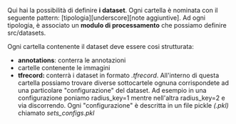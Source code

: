 Qui hai la possibilità di definire <b>i dataset</b>.
Ogni cartella è nominata con il seguente pattern: [tipologia][underscore][note aggiuntive].
Ad ogni tipologia, è associato un <b>modulo di processamento</b> che possiamo definire src/datasets.

Ogni cartella contenente il dataset deve essere cosi strutturata:
<ul>
	<li><b>annotations</b>: conterra le annotazioni</li>
	<li>cartelle contenente le immagini</li>
	<li><b>tfrecord: </b> conterrà i dataset in formato <i>.tfrecord</i>. 
	All'interno di questa cartella possiamo trovare diverse sottocartele ognuna corrispondete ad una particolare "configurazione" del dataset.
	Ad esempio in una configurazione poniamo radius_key=1 mentre nell'altra radius_key=2 e via discorrendo.
	Ogni "configurazione" è descritta in un file pickle <i>(.pkl)</i> chiamato <i>sets_configs.pkl</i></li>
</ul>